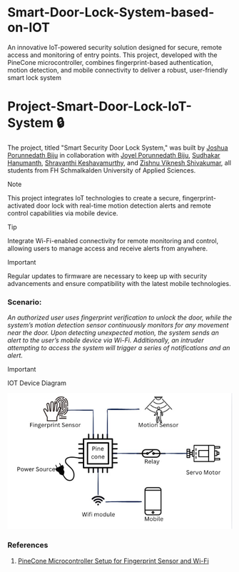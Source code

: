 # Smart-Door-Lock-System-based-on-IOT
An innovative IoT-powered security solution designed for secure, remote access and monitoring of entry points. This project, developed with the PineCone microcontroller, combines fingerprint-based authentication, motion detection, and mobile connectivity to deliver a robust, user-friendly smart lock system
# Project-Smart-Door-Lock-IoT-System 🔒

The project, titled "Smart Security Door Lock System," was built by [Joshua Porunnedath Biju](https://github.com/JOSHUAPBIJU) in collaboration with [Joyel Porunnedath Biju](https://github.com/joyelpbiju), [Sudhakar Hanumanth](https://github.com/sudhanumanth), [Shravanthi Keshavamurthy](https://github.com/shravanthikeshavamurthy), and [Zishnu Viknesh Shivakumar](https://github.com/shivakumarzishnuviknesh7), all students from FH Schmalkalden University of Applied Sciences.

> [!NOTE]  
> This project integrates IoT technologies to create a secure, fingerprint-activated door lock with real-time motion detection alerts and remote control capabilities via mobile device.

> [!TIP]  
> Integrate Wi-Fi-enabled connectivity for remote monitoring and control, allowing users to manage access and receive alerts from anywhere.

> [!IMPORTANT]  
> Regular updates to firmware are necessary to keep up with security advancements and ensure compatibility with the latest mobile technologies.

### Scenario:
_An authorized user uses fingerprint verification to unlock the door, while the system’s motion detection sensor continuously monitors for any movement near the door. Upon detecting unexpected motion, the system sends an alert to the user’s mobile device via Wi-Fi. Additionally, an intruder attempting to access the system will trigger a series of notifications and an alert._

> [!IMPORTANT]  
> IOT Device Diagram


![Smart Door Lock System Diagram](https://github.com/JOSHUAPBIJU/Smart-Door-Lock-System-based-on-IOT/raw/main/resource/IOT%20diagram.jpeg)




### **References**
1. [PineCone Microcontroller Setup for Fingerprint Sensor and Wi-Fi](https://wiki.pine64.org/wiki/PineCone)



